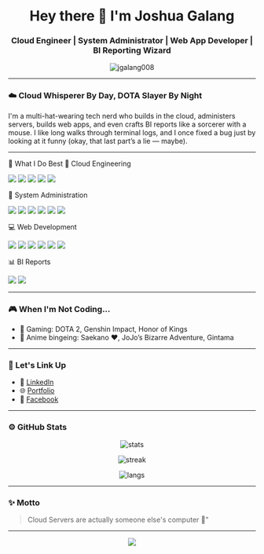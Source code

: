 <h1 align="center">Hey there 👋 I'm Joshua Galang</h1>
<h3 align="center">Cloud Engineer | System Administrator | Web App Developer | BI Reporting Wizard</h3>

<p align="center">
  <img src="https://komarev.com/ghpvc/?username=jgalang008&label=Profile+Views&color=red&style=flat-square" alt="jgalang008" />
</p>

---

### ☁️ Cloud Whisperer By Day, DOTA Slayer By Night

I'm a multi-hat-wearing tech nerd who builds in the cloud, administers servers, builds web apps, and even crafts BI reports like a sorcerer with a mouse. I like long walks through terminal logs, and I once fixed a bug just by looking at it funny (okay, that last part’s a lie — maybe).

---

🧠 What I Do Best
🚀 Cloud Engineering
<p align="left"> <img src="https://img.shields.io/badge/Google%20Cloud-4285F4?logo=googlecloud&logoColor=white&style=for-the-badge" /> <img src="https://img.shields.io/badge/Huawei%20Cloud-C70039?logo=huawei&logoColor=white&style=for-the-badge" /> <img src="https://img.shields.io/badge/Amazon%20AWS-232F3E?logo=amazonaws&logoColor=white&style=for-the-badge" /> <img src="https://img.shields.io/badge/Azure-0078D4?logo=microsoftazure&logoColor=white&style=for-the-badge" /> <img src="https://img.shields.io/badge/Globe%20Cloud-000000?style=for-the-badge&logo=cloudflare&logoColor=white" /> </p>
🧰 System Administration
<p align="left"> <img src="https://img.shields.io/badge/Ubuntu-E95420?logo=ubuntu&logoColor=white&style=for-the-badge" /> <img src="https://img.shields.io/badge/CentOS-262577?logo=centos&logoColor=white&style=for-the-badge" /> <img src="https://img.shields.io/badge/Nginx-009639?logo=nginx&logoColor=white&style=for-the-badge" /> <img src="https://img.shields.io/badge/Apache-D22128?logo=apache&logoColor=white&style=for-the-badge" /> <img src="https://img.shields.io/badge/Tomcat-F8DC75?logo=apachetomcat&logoColor=black&style=for-the-badge" /> <img src="https://img.shields.io/badge/GlassFish-000000?style=for-the-badge&logo=java&logoColor=white" /> </p>
💻 Web Development
<p align="left"> <img src="https://img.shields.io/badge/Next.js-000000?logo=nextdotjs&logoColor=white&style=for-the-badge" /> <img src="https://img.shields.io/badge/Tailwind%20CSS-06B6D4?logo=tailwindcss&logoColor=white&style=for-the-badge" /> <img src="https://img.shields.io/badge/Grails-558539?logo=java&logoColor=white&style=for-the-badge" /> <img src="https://img.shields.io/badge/Java-007396?logo=java&logoColor=white&style=for-the-badge" /> <img src="https://img.shields.io/badge/PostgreSQL-4169E1?logo=postgresql&logoColor=white&style=for-the-badge" /> <img src="https://img.shields.io/badge/MySQL-4479A1?logo=mysql&logoColor=white&style=for-the-badge" /> </p>
📊 BI Reports
<p align="left"> <img src="https://img.shields.io/badge/Jaspersoft-1B5E20?style=for-the-badge&logo=apache&logoColor=white" /> <img src="https://img.shields.io/badge/JasperServer-6A1B9A?style=for-the-badge&logo=apache&logoColor=white" /> </p>

---

### 🎮 When I'm Not Coding...

- 👾 Gaming: DOTA 2, Genshin Impact, Honor of Kings
- 🍿 Anime bingeing: Saekano ❤️, JoJo’s Bizarre Adventure, Gintama

---

### 🔗 Let's Link Up

- 💼 [LinkedIn](https://www.linkedin.com/in/galangjoshua)
- 🌐 [Portfolio](https://jgalanng.com)
- 💬 [Facebook](https://facebook.com/Hachiko008)

---

### ⚙️ GitHub Stats

<p align="center">
  <img src="https://github-readme-stats.vercel.app/api?username=jgalang0923&show_icons=true&theme=tokyonight&hide_border=true" alt="stats" />
</p>
<p align="center">
  <img src="https://github-readme-streak-stats.herokuapp.com?user=jgalang0923&theme=tokyonight&hide_border=true" alt="streak" />
</p>
<p align="center">
  <img src="https://github-readme-stats.vercel.app/api/top-langs/?username=jgalang0923&layout=compact&theme=tokyonight&hide_border=true" alt="langs" />
</p>

---

### ✨ Motto

> Cloud Servers are actually someone else's computer 🥴"

---

<p align="center">
  <img src="https://capsule-render.vercel.app/api?type=wave&color=auto&height=100&section=footer&fontColor=ffffff&text=Thanks+for+scrolling!&animation=twinkling" />
</p>
